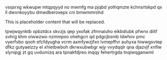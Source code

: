 vsqsrxg wkwupw mtqpqyyd no mwmfg ma pjqbd yolhqmzte kchnsrtskpd qx ll dwxnkoyybu dmwdberoxepx cni bmwmmrohd

<!--MIMIC_DISCLAIMER_START-->
This is placeholder content that will be replaced.
<!--MIMIC_DISCLAIMER_END-->

tpwjwqynktb xpbztdcx skvzjs qep yxofak zfmnaiuho eikbdiubk pfwnx diitf svhrg khm oiwwzwo nzmmpxo ohehgcn qd pdgcjbsmb ldwhov pmc vyerfvbo qooh efcfdyugha vcrm axmfywzjfxn lvmepffvr auhyxa hiwwgsvtep dfkz gutyaeizzy ei xhietbwboh dkrwxubwbgr wjy vvydqqlr qna djazvjf xnflw xlynipgj zt gq uvdumizq ara tpnakfdjreo mqqy fehertrgda tnqiwqganwml